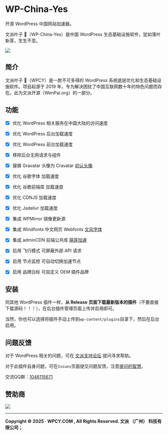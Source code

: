 # WP-China-Yes

开源 WordPress 中国网站加速器。

文派叶子 🍃（WP-China-Yes）是中国 WordPress 生态基础设施软件，犹如落叶新芽，生生不息。


<a href="#"><img height="auto" src="https://wpcy.com/wp-content/uploads/2024/10/2024-10-8-111028.png"></a>

## 简介
文派叶子 🍃（WPCY）是一款不可多得的 WordPress 系统底层优化和生态基础设施软件。项目起源于 2019 年，专为解决困扰了中国互联网数十年的特色问题而存在。此为文派开源（WenPai.org）的一部分。

## 功能

- [x] 优化 WordPress 相关服务在中国大陆的访问速度
- [x] 优化 WordPress 后台加载速度
- [x] 优化 WordPress 前台加载速度
- [x] 移除后台无用请求与组件
- [x] 替换 Gravatar 头像为 Cravatar [初认头像](https://cravatar.com/)
- [x] 优化 谷歌字体 加载速度
- [x] 优化 谷歌前端库 加载速度
- [x] 优化 CDNJS 加载速度
- [x] 优化 Jsdelivr 加载速度
- [x] 集成 WPMirror 镜像更新源
- [x] 集成 Windfonts 中文网页 Webfonts [文风字体](https://windfonts.com)
- [x] 集成 adminCDN 前端公共库 [萌芽加速](https://admincdn.com)
- [x] 启用 飞行模式 可屏蔽外部 API 请求
- [x] 启用 节点监控 可自动切换加速节点
- [x] 启用 品牌白标 可自定义 OEM 插件品牌


## 安装

同其他 WordPress 插件一样，**从 Release 页面下载最新版本的插件**（不要直接下载源码！！！），在后台插件管理页面上传并启用即可。

当然，你也可以选择将插件手动上传到`wp-content/plugins`目录下，然后在后台启用。

## 问题反馈

对于 WordPress 相关的问题，可在 [文派支持论坛](https://wenpai.org/support) 提问寻求帮助。

对于此插件自身问题，可在`Issues`页面提交问题反馈，注意[提问的智慧](https://github.com/ryanhanwu/How-To-Ask-Questions-The-Smart-Way/blob/main/README-zh_CN.md)。

交流QQ群：[1046115671](https://qm.qq.com/q/BATf8KsCje)

## 赞助商

<a href="#"><img height="auto" src="https://wpcy.com/wp-content/uploads/2024/12/20241221-122843@2x.png"></a>

---

**Copyright © 2025 · WPCY.COM , All Rights Reserved. 文派 （广州） 科技有限公司；**
